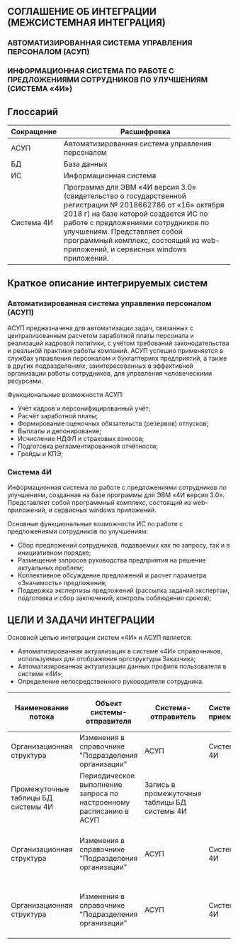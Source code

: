 
## СОГЛАШЕНИЕ ОБ ИНТЕГРАЦИИ (МЕЖСИСТЕМНАЯ ИНТЕГРАЦИЯ)

### АВТОМАТИЗИРОВАННАЯ СИСТЕМА УПРАВЛЕНИЯ ПЕРСОНАЛОМ (АСУП)

### ИНФОРМАЦИОННАЯ СИСТЕМА ПО РАБОТЕ С ПРЕДЛОЖЕНИЯМИ СОТРУДНИКОВ ПО УЛУЧШЕНИЯМ (СИСТЕМА «4И»)

## Глоссарий
|Сокращение|Расшифровка|
|----------|-----------|
|АСУП|Автоматизированная система управления персоналом|
|БД|База данных|
|ИС|Информационная система|
|Система 4И|Программа для ЭВМ «4И версия 3.0» (свидетельство о государственной регистрации № 2018662786 от «16» октября 2018 г) на базе которой создается ИС по работе с предложениями сотрудников по улучшениям. Представляет собой программный комплекс, состоящий из web-приложений, и сервисных windows приложений.|

## Краткое описание интегрируемых систем
### Автоматизированная система управления персоналом (АСУП)
АСУП предназначена для автоматизации задач, связанных с централизованным расчетом заработной платы персонала и реализаций кадровой политики, с учётом требований законодательства и реальной практики работы компаний. АСУП успешно применяется в службах управления персоналом и бухгалтериях предприятий, а также в других подразделениях, заинтересованных в эффективной организации работы сотрудников, для управления человеческими ресурсами.

Функциональные возможности АСУП:
* Учёт кадров и персонифицированный учёт;
* Расчёт заработной платы;
* Формирование оценочных обязательств (резервов) отпусков;
* Выплаты и депонирование;
* Исчисление НДФЛ и страховых взносов;
* Подготовка регламентированной отчётности;
* Грейды и KПЭ;

### Система 4И
Информационная система по работе с предложениями сотрудников по улучшениям, созданная на базе программы для ЭВМ «4И версия 3.0». Представляет собой программный комплекс, состоящий из web-приложений, и сервисных windows приложений.

Основные функциональные возможности ИС по работе с предложениями сотрудников по улучшениям:
* Сбор предложений сотрудников, подаваемых как по запросу, так и в инициативном порядке;
* Размещение запросов руководства предприятия на решение актуальных проблем;
* Коллективное обсуждение предложений и расчет параметра «Значимость» предложения;
* Поддержка экспертизы предложений (рассылка заданий экспертам, подготовка и сбор заключений, контроль соблюдения сроков);

## ЦЕЛИ И ЗАДАЧИ ИНТЕГРАЦИИ
Основной целью интеграции систем «4И» и АСУП является:
* Автоматизированная актуализация в системе «4И» справочников, используемых для отображения оргструктуры Заказчика;
* Автоматизированная актуализация данных профиля пользователя в системе «4И»;
* Определение непосредственного руководителя сотрудника.

|Наименование потока|Объект системы-отправителя|Система-отправитель|Система-приемник|Объект-источник системы-приемника|Инициирующее событие|Способ интеграции|
|------|-----|-----|-----|----|------|----|
|Организационная структура|Изменения в справочнике "Подразделения организации"|АСУП|Система 4И|
Промежуточные таблицы БД системы 4И|Периодическое выполнение запроса по настроенному расписанию в АСУП|Запись в промежуточные таблицы БД системы 4И|
|Организационная структура|Изменения в справочнике "Подразделения организации"|АСУП|Система 4И|Промежуточные таблицы БД системы 4И|Периодическое выполнение запроса по настроенному расписанию в АСУП|Запись в промежуточные таблицы БД системы 4И|
|Организационная структура|Изменения в справочнике "Подразделения организации"|АСУП|Система 4И|Промежуточные таблицы БД системы 4И|Периодическое выполнение запроса по настроенному расписанию в АСУП|Запись в промежуточные таблицы БД системы 4И|
